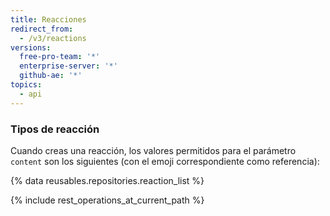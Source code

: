 ```yaml
---
title: Reacciones
redirect_from:
  - /v3/reactions
versions:
  free-pro-team: '*'
  enterprise-server: '*'
  github-ae: '*'
topics:
  - api
---
```


### Tipos de reacción

Cuando creas una reacción, los valores permitidos para el parámetro `content` son los siguientes (con el emoji correspondiente como referencia):

{% data reusables.repositories.reaction_list %}

{% include rest_operations_at_current_path %}

